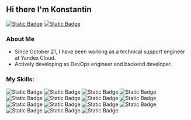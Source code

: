 ## Hi there I'm Konstantin
[![Static Badge](https://img.shields.io/badge/-LinkedIn-0A66C2?style=flat-square&logo=linkedin)](https://www.linkedin.com/in/thomasgeorgethomas) [![Static Badge](https://img.shields.io/badge/-Gmail-D14836?style=flat-square&logo=gmail&logoColor=white)](mailto:belopukhov.k@gmail.com)

### About Me

 - Since October 21, I have been working as a technical support engineer at Yandex Cloud.
 - Actively developing as DevOps engineer and backend developer.

### My Skills:

![Static Badge](https://img.shields.io/badge/-Python-3776AB?style=flat-square&logo=Python&logoColor=white)
![Static Badge](https://img.shields.io/badge/-FastAPI-009688?style=flat-square&logo=FastAPI&logoColor=white)
![Static Badge](https://img.shields.io/badge/Docker-2496ED?style=flat-square&logo=Docker&logoColor=white)
![Static Badge](https://img.shields.io/badge/Ansible-EE0000?style=flat-square&logo=Ansible)
![Static Badge](https://img.shields.io/badge/NGINX-009639?style=flat-square&logo=NGINX)
![Static Badge](https://img.shields.io/badge/-GitLab-FC6D26?style=flat-square&logo=gitlab&color=white)
![Static Badge](https://img.shields.io/badge/-Terraform-844FBA?style=flat-square&logo=Terraform&logoColor=white)
![Static Badge](https://img.shields.io/badge/Packer-02A8EF?style=flat-square&logo=Packer&logoColor=white)
![Static Badge](https://img.shields.io/badge/Vagrant-1868F2?style=flat-square&logo=Vagrant)
![Static Badge](https://img.shields.io/badge/Yandex%20Cloud-5282FF?style=flat-square&logo=YandexCloud&logoColor=white)
![Static Badge](https://img.shields.io/badge/-Kubernetes-326CE5?style=flat-square&logo=kubernetes&logoColor=white)
![Static Badge](https://img.shields.io/badge/Helm-0F1689?style=flat-square&logo=Helm&logoColor=white)
![Static Badge](https://img.shields.io/badge/Grafana-F46800?style=flat-square&logo=Grafana&logoColor=white)
![Static Badge](https://img.shields.io/badge/ArgoCD-EF7B4D?style=flat-square&logo=Argo&color=white)
![Static Badge](https://img.shields.io/badge/Prometheus-E6522C?style=flat-square&logo=Prometheus&logoColor=white)




